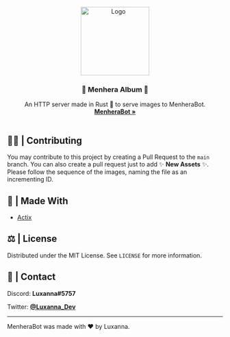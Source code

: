 <p align="center">
    <img src="https://i.imgur.com/H0D5PfH.png" alt="Logo" width="160" height="160">

  <h3 align="center">📔 <b>Menhera Album</b> 📔</h3>

  <p align="center">
    An HTTP server made in Rust 🦀 to serve images to MenheraBot.
    <br />
    <a href="https://github.com/MenheraBot/MenheraBot"><strong>MenheraBot »</strong></a>
    <br />
    <br />
  </p>
</p>

## 👨‍💻 | Contributing

You may contribute to this project by creating a Pull Request to the `main` branch. You can also create a pull request just to add ✨ **New Assets** ✨. Please follow the sequence of the images, naming the file as an incrementing ID.

## 🔨 | Made With

- [Actix](https://actix.rs/)

## ⚖️ | License

Distributed under the MIT License. See `LICENSE` for more information.

## 📧 | Contact

Discord: **Luxanna#5757**

Twitter: **[@Luxanna_Dev](https://twitter.com/Luxanna_Dev)**

---

MenheraBot was made with ❤️ by Luxanna.
